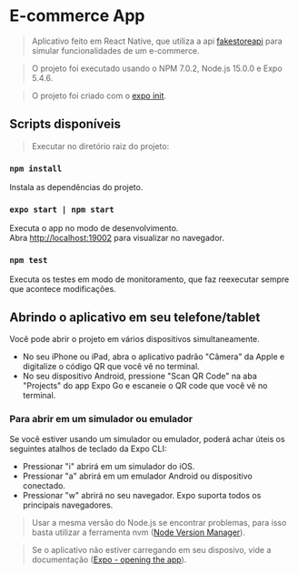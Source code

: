 # E-commerce App

> Aplicativo feito em React Native, que utiliza a api [fakestoreapi](https://fakestoreapi.com/docs#products) para simular funcionalidades de um e-commerce.

> O projeto foi executado usando o NPM 7.0.2, Node.js 15.0.0 e Expo 5.4.6.

> O projeto foi criado com o [expo init](https://docs.expo.dev/get-started/create-a-new-app/).

## Scripts disponíveis

> Executar no diretório raiz do projeto:

### `npm install`

Instala as dependências do projeto.
### `expo start | npm start`

Executa o app no modo de desenvolvimento.\
Abra [http://localhost:19002](http://localhost:19002) para visualizar no navegador.

### `npm test`

Executa os testes em modo de monitoramento, que faz reexecutar sempre que acontece modificações.

## Abrindo o aplicativo em seu telefone/tablet

Você pode abrir o projeto em vários dispositivos simultaneamente.
- No seu iPhone ou iPad, abra o aplicativo padrão "Câmera" da Apple e digitalize o código QR que você vê no terminal.
- No seu dispositivo Android, pressione "Scan QR Code" na aba "Projects" do app Expo Go e escaneie o QR code que você vê no terminal.

### Para abrir em um simulador ou emulador

Se você estiver usando um simulador ou emulador, poderá achar úteis os seguintes atalhos de teclado da Expo CLI:
- Pressionar "i" abrirá em um simulador do iOS.
- Pressionar "a" abrirá em um emulador Android ou dispositivo conectado.
- Pressionar "w" abrirá no seu navegador. Expo suporta todos os principais navegadores.

> Usar a mesma versão do Node.js se encontrar problemas, para isso basta utilizar a ferramenta nvm ([Node Version Manager](https://github.com/nvm-sh/nvm)).

> Se o aplicativo não estiver carregando em seu disposivo, vide a documentação ([Expo - opening the app](https://docs.expo.dev/get-started/create-a-new-app/#opening-the-app-on-your-phonetablet)).
